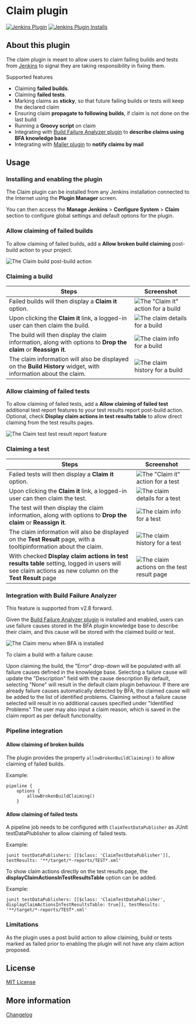 Claim plugin
====================

[![Jenkins Plugin](https://img.shields.io/jenkins/plugin/v/claim.svg)](https://plugins.jenkins.io/claim)
[![Jenkins Plugin Installs](https://img.shields.io/jenkins/plugin/i/claim.svg?color=blue)](https://plugins.jenkins.io/claim)

## About this plugin

The claim plugin is meant to allow users to claim failing builds and tests from [Jenkins](https://jenkins.io) to signal they are taking responsibility in fixing them.

Supported features

* Claiming **failed builds**.
* Claiming **failed tests**.
* Marking claims as **sticky**, so that future failing builds or tests will keep the declared claim
* Ensuring claim **propagate to following builds**, if claim is not done on the last build
* Running a **Groovy script** on claim
* Integrating with [Build Failure Analyzer plugin] to **describe claims using BFA knowledge base**
* Integrating with [Mailer plugin] to **notify claims by mail**

## Usage

### Installing and enabling the plugin

The Claim plugin can be installed from any Jenkins installation connected to the Internet using the **Plugin Manager** screen.

You can then access the **Manage Jenkins** > **Configure System** > **Claim** section to configure global settings and default options for the plugin.

### Allow claiming of failed builds

To allow claiming of failed builds, add a **Allow broken build claiming** post-build action to your project.

![The Claim build post-build action](./docs/images/build-config-claim.png)

### Claiming a build

Steps | Screenshot
----- | ----------
Failed builds will then display a **Claim it** option. | ![The "Claim it" action for a build](./docs/images/build-claim-action.png)
Upon clicking the **Claim it** link, a logged-in user can then claim the build. | ![The claim details for a build](./docs/images/build-claim-details.png)
The build will then display the claim information, along with options to **Drop the claim** or **Reassign it**. | ![The claim info for a build](./docs/images/build-claim-info.png)
The claim information will also be displayed on the **Build History** widget, with information about the claim. | ![The claim history for a build](./docs/images/build-history-claim-info.png)

### Allow claiming of failed tests

To allow claiming of failed tests, add a **Allow claiming of failed test** additional test report features to your test results report post-build action. Optional, check **Display claim actions in test results table** to allow direct claiming from the test results pages. 

![The Claim test test result report feature](./docs/images/test-config-claim.png)

### Claiming a test

Steps | Screenshot
----- | ----------
Failed tests will then display a **Claim it** option. | ![The "Claim it" action for a test](./docs/images/test-claim-action.png)
Upon clicking the **Claim it** link, a logged-in user can then claim the test. | ![The claim details for a test](./docs/images/test-claim-details.png)
The test will then display the claim information, along with options to **Drop the claim** or **Reassign it**. | ![The claim info for a test](./docs/images/test-claim-info.png)
The claim information will also be displayed on the **Test Result** page, with a tooltipinformation about the claim. | ![The claim history for a test](./docs/images/test-claim-summary.png)
With checked **Display claim actions in test results table** setting, logged in users will see claim actions as new column on the **Test Result** page | ![The claim actions on the test result page](./docs/images/claim-actions-on-test-results.png)

### Integration with Build Failure Analyzer
This feature is supported from v2.8 forward.

Given the [Build Failure Analyzer plugin] is installed and enabled, users can use failure causes stored in the BFA plugin knowledge base to describe their claim, and this cause will be stored with the claimed build or test.

![The Claim menu when BFA is installed](./docs/images/claim-bfa-enabled.png)

To claim a build with a failure cause:

Upon claiming the build, the "Error" drop-down will be populated with all failure causes defined in the knowledge base.
Selecting a failure cause will update the "Description" field with the cause description
By default, selecting "None" will result in the default claim plugin behaviour.
If there are already failure causes automatically detected by BFA, the claimed cause will be added to the list of identified problems.
Claiming without a failure cause selected will result in no additional causes specified under "Identified Problems"
The user may also input a claim reason, which is saved in the claim report as per default functionality.

### Pipeline integration

#### Allow claiming of broken builds

The plugin provides the property `allowBrokenBuildClaiming()` to allow claiming of failed builds.

Example:

```
pipeline {
    options {
        allowBrokenBuildClaiming()
    }
```

#### Allow claiming of failed tests

A pipeline job needs to be configured with `ClaimTestDataPublisher` as JUnit testDataPlublisher to allow claiming of failed tests.

Example:

```
junit testDataPublishers: [[$class: 'ClaimTestDataPublisher']], testResults: '**/target/*-reports/TEST*.xml'
```

To show claim actions directly on the test results page, the **displayClaimActionsInTestResultsTable** option can be added.

Example:

```
junit testDataPublishers: [[$class: 'ClaimTestDataPublisher', displayClaimActionsInTestResultsTable: true]], testResults: '**/target/*-reports/TEST*.xml'
```

### Limitations
As the plugin uses a post build action to allow claiming, build or tests marked as failed prior to enabling the plugin will not have any claim action proposed.

## License

[MIT License](./LICENSE.md)

## More information

[Changelog](./CHANGELOG.md)

[Build Failure Analyzer plugin]: https://plugins.jenkins.io/build-failure-analyzer
[Mailer plugin]: https://plugins.jenkins.io/mailer
